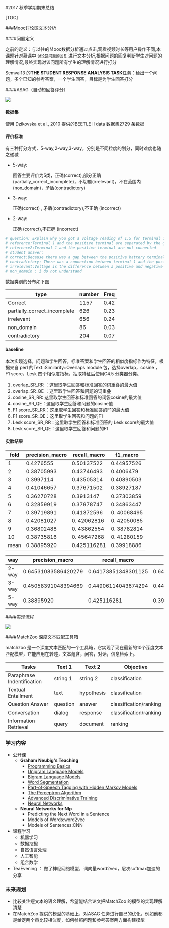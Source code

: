 #2017 秋季学期期末总结

[TOC]

###Mooc讨论区文本分析

####问题定义

之前的定义：与以往的Ｍooc数据分析通过点击,观看视频时长等用户操作不同,本课题针对慕课中 `讨论区问题的回复` 进行文本分析,根据问题的回复判断学生对问题的理解情况,最终实现对该问题所有学生的理解情况进行打分

Semval13 的**THE STUDENT RESPONSE ANALYSIS TASK**任务：给出一个问题，多个已知的参考答案，一个学生回答，目标是为学生回答打分

####ASAG（自动短回答评分）

![](/Users/oliver/Desktop/AI_photo/asag/asag.1.png)

#### 数据集

使用 Dzikovska et al., 2010 提供的BEETLE II data 数据集2729 条数据

#### 评价标准

有三种打分方式，5-way,2-way,3-way，分别是不同粒度的划分，同时难度也随之递减

- 5-way:

  回答主要评价为5类，正确(correct),部分正确(partially_correct_incomplete)，不切题(irrelevant)，不在范围内(non_domain)，矛盾(contradictory)

- 3-way:

  正确(correct) , 矛盾(contradictory),不正确 (incorrect)

- 2-way:

  正确 (correct),不正确 (incorrect)

~~~python
# question: Explain why you got a voltage reading of 1.5 for terminal 1 and the positive terminal
# reference:Terminal 1 and the positive terminal are separated by the gap
# reference2:Terminal 1 and the positive terminal are not connected
# student answer:
# correct:Because there was a gap between the positive battery terminal and terminal 1
# contradictory: There was a connection between terminal 1 and the positive terminal
# irrelevant:Voltage is the difference between a positive and negative end on a batter    y
# non_domain : i do not understand
~~~

数据类别的分布如下图

| type                         | number | Freq |
| ---------------------------- | ------ | ---- |
| Correct                      | 1157   | 0.42 |
| partially_correct_incomplete | 626    | 0.23 |
| irrelevant                   | 656    | 0.24 |
| non_domain                   | 86     | 0.03 |
| contradictory                | 204    | 0.07 |

#### baseline

本次实现选择，问题和学生回答，标准答案和学生回答的相似度指标作为特征，根据来自 perl 的Text::Similarity::Overlaps module 包，选择overlap，cosine ，F1 score，Lesk 四个相似度指标，抽取特征后使用C4.5 分类器分类。

1. overlap_SR_RR ：这里取学生回答和标准回答的词重叠的最大值
2. overlap_SR_QE ：这里取学生回答和问题的词重叠
3. cosine_SR_RR:  这里取学生回答和标准回答的词袋cosine的最大值
4. cosine_SR_QE：这里取学生回答和问题的cosine值
5. F1 score_SR_RR：这里取学生回答和标准回答的F1的最大值
6. F1 score_SR_QE：这里取学生回答和问题的F1
7. Lesk score_SR_RR：这里取学生回答和标准回答的 Lesk score的最大值
8. Lesk score_SR_QE：这里取学生回答和问题的F1

#### 实验结果

| fold | precision_macro | recall_macro | f1_macro    |
| ---- | --------------- | ------------ | ----------- |
| 1    | 0.4276555       | 0.50137522   | 0.44957526  |
| 2    | 0.38705993      | 0.43746493   | 0.4006479   |
| 3    | 0.3997114       | 0.43505314   | 0.40890503  |
| 4    | 0.41046657      | 0.37671502   | 0.38927187  |
| 5    | 0.36270728      | 0.3913147    | 0.37303859  |
| 6    | 0.32859919      | 0.37978747   | 0.34863447  |
| 7    | 0.39719891      | 0.41372596   | 0. 40068495 |
| 8    | 0.42081027      | 0. 42062816  | 0. 42050085 |
| 9    | 0.36802488      | 0. 43862554  | 0. 38782814 |
| 10   | 0.38735816      | 0. 45647268  | 0. 41280159 |
| mean | 0.38895920      | 0.425116281  | 0.39918886  |

| way   | precision_macro     | recall_macro        | f1_macro            |
| ----- | ------------------- | ------------------- | ------------------- |
| 2-way | 0.64531083586420279 | 0.64173851348301125 | 0.64076027952262393 |
| 3-way | 0.45058391048394669 | 0.44906114043674294 | 0.44723338921101491 |
| 5-way | 0.38895920          | 0.425116281         | 0.39918886          |

####实现流程

![](/Users/oliver/Desktop/AI_photo/2017期末检查/流程mooc1.png)



####MatchZoo 深度文本匹配工具箱

matchzoo 是一个深度文本匹配的一个工具箱，它实现了现在最新的10个深度文本匹配模型，它能应用在转述，文本蕴含，问答，对话，信息检索上。

| Tasks                      | Text 1   | Text 2     | Objective              |
| -------------------------- | -------- | ---------- | ---------------------- |
| Paraphrase Indentification | string 1 | string 2   | classification         |
| Textual Entailment         | text     | hypothesis | classification         |
| Question Answer            | question | answer     | classification/ranking |
| Conversation               | dialog   | response   | classification/ranking |
| Information Retrieval      | query    | document   | ranking                |

### 学习内容

- 公开课
  - **Graham Neubig's Teaching**
    - [Programming Basics](http://www.phontron.com/slides/nlp-programming-en-00-intro.pdf)
    - [Unigram Language Models](http://www.phontron.com/slides/nlp-programming-en-01-unigramlm.pdf)
    -  [Bigram Language Models](http://www.phontron.com/slides/nlp-programming-en-02-bigramlm.pdf)
    -  [Word Segmentation](http://www.phontron.com/slides/nlp-programming-en-03-ws.pdf)
    - [Part-of-Speech Tagging with Hidden Markov Models](http://www.phontron.com/slides/nlp-programming-en-04-hmm.pdf)
    - [The Perceptron Algorithm](http://www.phontron.com/slides/nlp-programming-en-05-perceptron.pdf)
    - [Advanced Discriminative Training](http://www.phontron.com/slides/nlp-programming-en-06-discriminative.pdf)
    - [Neural Networks](http://www.phontron.com/slides/nlp-programming-en-07-nn.pdf)
  - **Neural Networks for Nlp**
    - Predicting the Next Word in a Sentence
    - Models of Words:word2vec
    - Models of Sentences:CNN
- 课程学习
  - 机器学习
  - 数据挖掘
  - 自然语言处理
  - 人工智能
  - 组合数学
- TeaEvening ： 做了神经网络模型，词向量word2vec，层次softmax加速的分享

### 未来规划

- 比较关注短文本的语义理解，希望能结合论文把MatchZoo 的模型的实现理解清楚
- 在MatchZoo 提供的模型的基础上，对ASAG 任务进行自己的优化，例如他都是给定两个串比较相似度，如何参照问题和参考答案两方面构建模型

